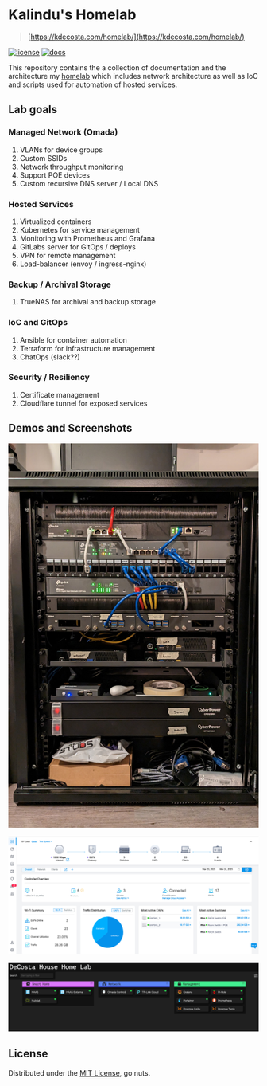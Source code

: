 # Kalindu's Homelab
> [https://kdecosta.com/homelab/](https://kdecosta.com/homelab/)

[![license](https://img.shields.io/badge/license-MIT-orange)](https://github.com/kalindudc/homelab/blob/main/LICENSE) [![docs](https://img.shields.io/website?down_color=red&down_message=down&label=docs&up_color=green&up_message=up&url=https%3A%2F%2Fkdecosta.com%2Fhomelab%2F)](https://kdecosta.com/homelab/)

This repository contains the a collection of documentation and the architecture my [homelab](https://www.reddit.com/r/homelab/wiki/introduction/) which includes network architecture as well as IoC and scripts used for automation of hosted services.

## Lab goals

### Managed Network (Omada)
1. VLANs for device groups
2. Custom SSIDs
3. Network throughput monitoring
4. Support POE devices
5. Custom recursive DNS server / Local DNS

### Hosted Services
1. Virtualized containers
2. Kubernetes for service management
3. Monitoring with Prometheus and Grafana
4. GitLabs server for GitOps / deploys
5. VPN for remote management
6. Load-balancer (envoy / ingress-nginx)

### Backup / Archival Storage
1. TrueNAS for archival and backup storage

### IoC and GitOps
1. Ansible for container automation
2. Terraform for infrastructure management
3. ChatOps (slack??)

### Security / Resiliency
1. Certificate management
2. Cloudflare tunnel for exposed services

## Demos and Screenshots

![rack hardware for 2022/03/24](https://raw.githubusercontent.com/kalindudc/homelab/main/docs/img/rack/20230324/rack_20230324.jpg)

![omada dashboad](https://raw.githubusercontent.com/kalindudc/homelab/main/docs/img/network/omada_dashboard.jpg)

![dashy](https://raw.githubusercontent.com/kalindudc/homelab/main/docs/img/services/dashy.jpg)

## License

Distributed under the [MIT License](https://github.com/kalindudc/homelab/blob/main/LICENSE), go nuts.




